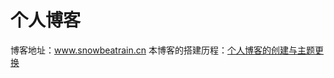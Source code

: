 # 个人博客

博客地址：www.snowbeatrain.cn
本博客的搭建历程：[个人博客的创建与主题更换][1]

  [1]: https://snowbeatrain.cn/2018/03/09/hexo%E4%B8%AA%E4%BA%BA%E5%8D%9A%E5%AE%A2%E7%9A%84%E5%88%9B%E5%BB%BA/